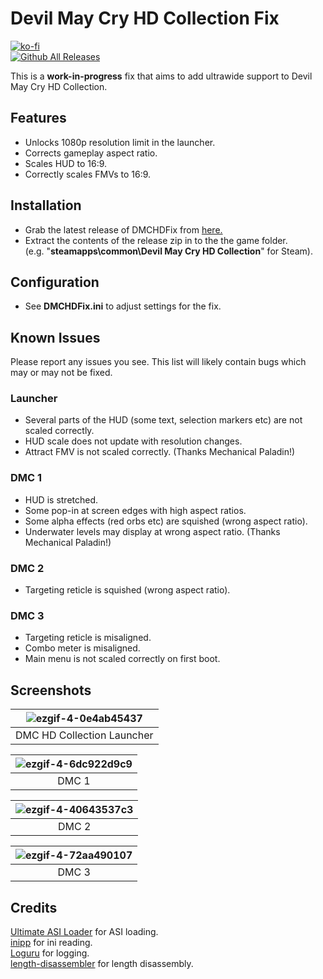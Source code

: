 # Devil May Cry HD Collection Fix
[![ko-fi](https://ko-fi.com/img/githubbutton_sm.svg)](https://ko-fi.com/W7W01UAI9)</br>
[![Github All Releases](https://img.shields.io/github/downloads/Lyall/DMCHDFix/total.svg)](https://github.com/Lyall/DMCHDFix/releases)

This is a **work-in-progress** fix that aims to add ultrawide support to Devil May Cry HD Collection.<br />

## Features
- Unlocks 1080p resolution limit in the launcher.
- Corrects gameplay aspect ratio.
- Scales HUD to 16:9.
- Correctly scales FMVs to 16:9.

## Installation
- Grab the latest release of DMCHDFix from [here.](https://github.com/Lyall/DMCHDFix/releases)
- Extract the contents of the release zip in to the the game folder.<br />(e.g. "**steamapps\common\Devil May Cry HD Collection**" for Steam).

## Configuration
- See **DMCHDFix.ini** to adjust settings for the fix.

## Known Issues
Please report any issues you see.
This list will likely contain bugs which may or may not be fixed.

### Launcher
- Several parts of the HUD (some text, selection markers etc) are not scaled correctly.
- HUD scale does not update with resolution changes.
- Attract FMV is not scaled correctly. (Thanks Mechanical Paladin!)

### DMC 1
- HUD is stretched.
- Some pop-in at screen edges with high aspect ratios.
- Some alpha effects (red orbs etc) are squished (wrong aspect ratio).
- Underwater levels may display at wrong aspect ratio. (Thanks Mechanical Paladin!)

### DMC 2
- Targeting reticle is squished (wrong aspect ratio).

### DMC 3
- Targeting reticle is misaligned.
- Combo meter is misaligned.
- Main menu is not scaled correctly on first boot.

## Screenshots

| ![ezgif-4-0e4ab45437](https://github.com/Lyall/DMCHDFix/assets/695941/ab35cd0e-3db6-409c-8110-ec28bf3dbbf8) |
|:--:|
| DMC HD Collection Launcher |

| ![ezgif-4-6dc922d9c9](https://github.com/Lyall/DMCHDFix/assets/695941/d5f68896-c6d1-4905-9f95-819bd8224500) |
|:--:|
| DMC 1 |

| ![ezgif-4-40643537c3](https://github.com/Lyall/DMCHDFix/assets/695941/466b2005-5967-4fc9-88e9-852e316223bf) |
|:--:|
| DMC 2 |

| ![ezgif-4-72aa490107](https://github.com/Lyall/DMCHDFix/assets/695941/49c1e545-ccfb-4f27-95c7-801a0739040f) |
|:--:|
| DMC 3 |

## Credits
[Ultimate ASI Loader](https://github.com/ThirteenAG/Ultimate-ASI-Loader) for ASI loading. <br />
[inipp](https://github.com/mcmtroffaes/inipp) for ini reading. <br />
[Loguru](https://github.com/emilk/loguru) for logging. <br />
[length-disassembler](https://github.com/Nomade040/length-disassembler) for length disassembly.
